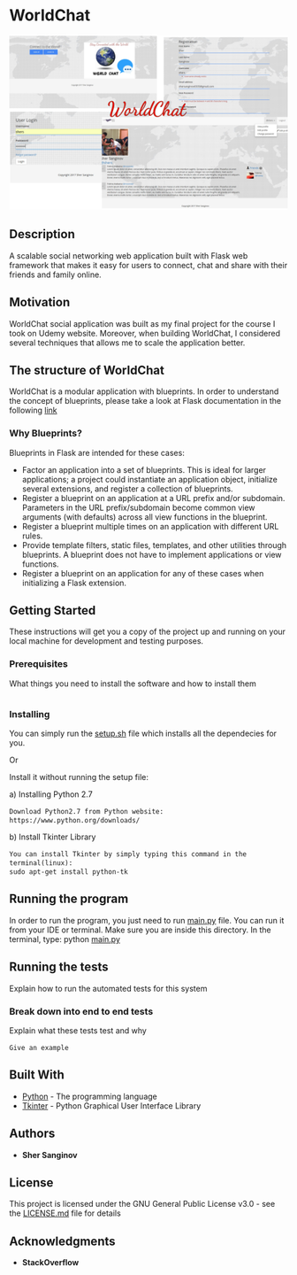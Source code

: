 # WorldChat

![alt text](/static/img/final.jpg)

## Description

A scalable social networking web application built with Flask web framework that
makes it easy for users to connect, chat and share with their friends and family online. 

## Motivation

WorldChat social application was built as my final project for the course I took on Udemy website.
Moreover, when building WorldChat, I considered several techniques that allows me to scale the application better.

## The structure of WorldChat

WorldChat is a modular application with blueprints. In order to understand the concept of blueprints, please take
a look at Flask documentation in the following [link](http://flask.pocoo.org/docs/0.12/blueprints/)

### Why Blueprints?

Blueprints in Flask are intended for these cases:

* Factor an application into a set of blueprints. This is ideal for larger applications; a project could instantiate an application object, initialize several extensions, and register a collection of blueprints.
* Register a blueprint on an application at a URL prefix and/or subdomain. Parameters in the URL prefix/subdomain become common view arguments (with defaults) across all view functions in the blueprint.
* Register a blueprint multiple times on an application with different URL rules.
* Provide template filters, static files, templates, and other utilities through blueprints. A blueprint does not have to implement applications or view functions.
* Register a blueprint on an application for any of these cases when initializing a Flask extension.

## Getting Started

These instructions will get you a copy of the project up and running on your local machine for development and testing purposes.


### Prerequisites

What things you need to install the software and how to install them

```

```

### Installing

You can simply run the [setup.sh](setup.sh) file which installs all the dependecies for you.

Or

Install it without running the setup file:

a) Installing Python 2.7
```
Download Python2.7 from Python website: https://www.python.org/downloads/
```

b) Install Tkinter Library

```
You can install Tkinter by simply typing this command in the terminal(linux):
sudo apt-get install python-tk
```


## Running the program

In order to run the program, you just need to run [main.py](main.py) file. You can run it from your IDE or terminal.
Make sure you are inside this directory. In the terminal, type:
python [main.py](main.py)

## Running the tests

Explain how to run the automated tests for this system

### Break down into end to end tests

Explain what these tests test and why

```
Give an example
```


## Built With

* [Python](https://www.python.org/) - The programming language
* [Tkinter](https://docs.python.org/2/library/tkinter.html) - Python Graphical User Interface Library


## Authors

* **Sher Sanginov**



## License

This project is licensed under the GNU General Public License v3.0 - see the [LICENSE.md](LICENSE.md) file for details

## Acknowledgments

* **StackOverflow**